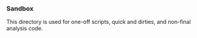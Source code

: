 ### Sandbox
This directory is used for one-off scripts, quick and dirties, and non-final analysis code.  